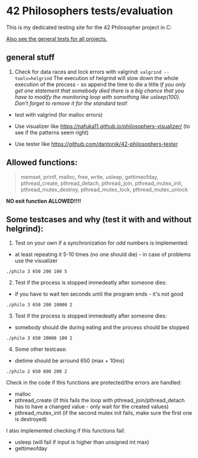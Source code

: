 # 42 Philosophers tests/evaluation

This is my dedicated testing site for the 42 Philosopher project in C:

[Also see the general tests for all projects.](https://github.com/poechlauerbe/42_tests)

## general stuff

1. Check for data races and lock errors with valgrind:
```valgrind --tools=helgrind```
	The execution of helgrind will slow down the whole execution of the process - so append the time to die a little
	_If you only get one statement that somebody died there is a big chance that you have to modify the monitoring loop with something like usleep(100). Don't forget to remove it for the standard test!_

- test with valgrind (for malloc errors)

- Use visualizer like https://nafuka11.github.io/philosophers-visualizer/ (to see if the patterns seem right)

- Use tester like https://github.com/dantonik/42-philosophers-tester

## Allowed functions:
> memset, printf, malloc, free, write, usleep, gettimeofday, pthread_create, pthread_detach, pthread_join, pthread_mutex_init, pthread_mutex_destroy, pthread_mutex_lock, pthread_mutex_unlock

__NO exit function ALLOWED!!!!__

## Some testcases and why (test it with and without helgrind):

1. Test on your own if a synchronization for odd numbers is implemented:
- at least repeating it 5-10 times (no one should die) - in case of problems use the visualizer
```
./philo 3 650 200 100 5
```

2. Test if the process is stopped immedeatly after someone dies:
- if you have to wait ten seconds until the program ends - it's not good
```
./philo 3 650 200 10000 2
```

3. Test if the process is stopped immedeatly after someone dies:
- somebody should die during eating and the process should be stopped
```
./philo 3 650 20000 100 2
```


4. Some other testcase:
- dietime should be arround 650 (max + 10ms)
```
./philo 2 650 600 200 2
```

Check in the code if this functions are protected/the errors are handled:
- malloc
- pthread_create (if this fails the loop with pthread_join/pthread_detach has to have a changed value - only wait for the created values)
- pthread_mutex_init (if the second mutex init fails, make sure the first one is destroyed)

I also implemented checking if this functions fail:
- usleep (will fail if input is higher than unsigned int max)
- gettimeofday
